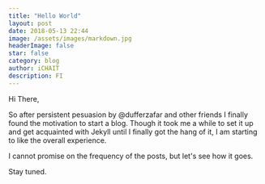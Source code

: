 ```yaml
---
title: "Hello World"
layout: post
date: 2018-05-13 22:44
image: /assets/images/markdown.jpg
headerImage: false
star: false
category: blog
author: iCHAIT
description: FI
---
```



Hi There,

So after persistent pesuasion by @dufferzafar and other friends I finally found the motivation to start a blog.
Though it took me a while to set it up and get acquainted with Jekyll until I finally got the hang of it, I am starting to like the overall experience.

I cannot promise on the frequency of the posts, but let's see how it goes.

Stay tuned.
